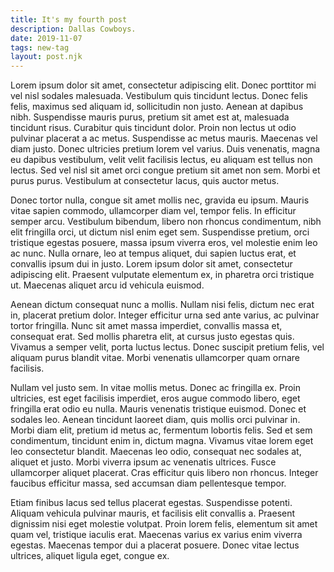 ```yaml
---
title: It's my fourth post
description: Dallas Cowboys.
date: 2019-11-07
tags: new-tag
layout: post.njk
---
```

Lorem ipsum dolor sit amet, consectetur adipiscing elit. Donec porttitor mi vel nisl sodales malesuada. Vestibulum quis tincidunt lectus. Donec felis felis, maximus sed aliquam id, sollicitudin non justo. Aenean at dapibus nibh. Suspendisse mauris purus, pretium sit amet est at, malesuada tincidunt risus. Curabitur quis tincidunt dolor. Proin non lectus ut odio pulvinar placerat a ac metus. Suspendisse ac metus mauris. Maecenas vel diam justo. Donec ultricies pretium lorem vel varius. Duis venenatis, magna eu dapibus vestibulum, velit velit facilisis lectus, eu aliquam est tellus non lectus. Sed vel nisl sit amet orci congue pretium sit amet non sem. Morbi et purus purus. Vestibulum at consectetur lacus, quis auctor metus.

Donec tortor nulla, congue sit amet mollis nec, gravida eu ipsum. Mauris vitae sapien commodo, ullamcorper diam vel, tempor felis. In efficitur semper arcu. Vestibulum bibendum, libero non rhoncus condimentum, nibh elit fringilla orci, ut dictum nisl enim eget sem. Suspendisse pretium, orci tristique egestas posuere, massa ipsum viverra eros, vel molestie enim leo ac nunc. Nulla ornare, leo at tempus aliquet, dui sapien luctus erat, et convallis ipsum dui in justo. Lorem ipsum dolor sit amet, consectetur adipiscing elit. Praesent vulputate elementum ex, in pharetra orci tristique ut. Maecenas aliquet arcu id vehicula euismod.

Aenean dictum consequat nunc a mollis. Nullam nisi felis, dictum nec erat in, placerat pretium dolor. Integer efficitur urna sed ante varius, ac pulvinar tortor fringilla. Nunc sit amet massa imperdiet, convallis massa et, consequat erat. Sed mollis pharetra elit, at cursus justo egestas quis. Vivamus a semper velit, porta luctus lectus. Donec suscipit pretium felis, vel aliquam purus blandit vitae. Morbi venenatis ullamcorper quam ornare facilisis.

Nullam vel justo sem. In vitae mollis metus. Donec ac fringilla ex. Proin ultricies, est eget facilisis imperdiet, eros augue commodo libero, eget fringilla erat odio eu nulla. Mauris venenatis tristique euismod. Donec et sodales leo. Aenean tincidunt laoreet diam, quis mollis orci pulvinar in. Morbi diam elit, pretium id metus ac, fermentum lobortis felis. Sed et sem condimentum, tincidunt enim in, dictum magna. Vivamus vitae lorem eget leo consectetur blandit. Maecenas leo odio, consequat nec sodales at, aliquet et justo. Morbi viverra ipsum ac venenatis ultrices. Fusce ullamcorper aliquet placerat. Cras efficitur quis libero non rhoncus. Integer faucibus efficitur massa, sed accumsan diam pellentesque tempor.

Etiam finibus lacus sed tellus placerat egestas. Suspendisse potenti. Aliquam vehicula pulvinar mauris, et facilisis elit convallis a. Praesent dignissim nisi eget molestie volutpat. Proin lorem felis, elementum sit amet quam vel, tristique iaculis erat. Maecenas varius ex varius enim viverra egestas. Maecenas tempor dui a placerat posuere. Donec vitae lectus ultrices, aliquet ligula eget, congue ex. 